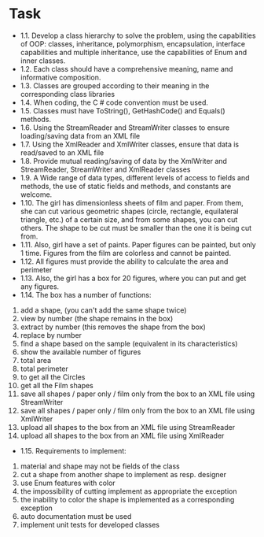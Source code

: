 # Task
* 1.1. Develop a class hierarchy to solve the problem, using the capabilities of OOP: classes, inheritance, polymorphism, encapsulation, interface capabilities and multiple inheritance, use the capabilities of Enum and inner classes.
* 1.2. Each class should have a comprehensive meaning, name and informative composition.
* 1.3. Classes are grouped according to their meaning in the corresponding class libraries
* 1.4. When coding, the C # code convention must be used.
* 1.5. Classes must have ToString(), GetHashCode() and Equals() methods.
* 1.6. Using the StreamReader and StreamWriter classes to ensure loading/saving data from an XML file
* 1.7. Using the XmlReader and XmlWriter classes, ensure that data is read/saved to an XML file
* 1.8. Provide mutual reading/saving of data by the XmlWriter and StreamReader, StreamWriter and XmlReader classes
* 1.9. A Wide range of data types, different levels of access to fields and methods, the use of static fields and methods, and constants are welcome.
* 1.10. The girl has dimensionless sheets of film and paper. From them, she can cut various geometric shapes (circle, rectangle, equilateral triangle, etc.) of a certain size, and from some shapes, you can cut others. The shape to be cut must be smaller than the one it is being cut from.
* 1.11. Also, girl have a set of paints. Paper figures can be painted, but only 1 time. Figures from the film are colorless and cannot be painted.
* 1.12. All figures must provide the ability to calculate the area and perimeter
* 1.13. Also, the girl has a box for 20 figures, where you can put and get any figures.
* 1.14. The box has a number of functions:
1. add a shape, (you can't add the same shape twice)
2. view by number (the shape remains in the box)
3. extract by number (this removes the shape from the box)
4. replace by number
5. find a shape based on the sample (equivalent in its characteristics)
6. show the available number of figures
7. total area
8. total perimeter
9. to get all the Circles
10. get all the Film shapes
11. save all shapes / paper only / film only from the box to an XML file using StreamWriter
12. save all shapes / paper only / film only from the box to an XML file using XmlWriter
13. upload all shapes to the box from an XML file using StreamReader
14. upload all shapes to the box from an XML file using XmlReader
* 1.15. Requirements to implement:
1. material and shape may not be fields of the class
2. cut a shape from another shape to implement as resp. designer
3. use Enum features with color
4. the impossibility of cutting implement as appropriate the exception
5. the inability to color the shape is implemented as a corresponding exception
6. auto documentation must be used
7. implement unit tests for developed classes
